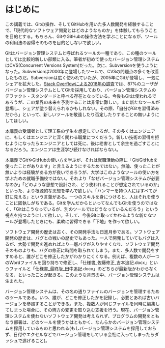 # はじめに

この講義では、Gitの操作、そしてGitHubを用いた多人数開発を経験することで、「現代的なソフトウェア開発とはどのようなものか」を体験してもらうことを目的とする。もちろん、GitやGitHubの操作方法を学ぶことになるが、ツールの利用法の習得そのものを目的としないで欲しい。

Gitはバージョン管理システムと呼ばれるツールの一種であり、この種のツールとしては比較的新しい部類に入る。筆者が初めて使ったバージョン管理システムはCVS(Concurrent Versions System)だった。次に、Subversionを使うようになった。Subversionは2000年に登場したツールで、CVSの問題点の多くを改善したものだ。Subversionは広く使われていたが、2005年にGitが登場し、一気にシェアを拡大した。[Stack Overflowによる2018年の調査](https://insights.stackoverflow.com/survey/2018#work-_-version-control)では、87%のユーザがバージョン管理システムとしてGitを採用しており、バージョン管理システムのデファクト・スタンダードと呼べる存在となっている。今後もGitは使われるであろうが、この業界の未来を予測することは非常に難しい。また新たなツールが登場し、シェアが塗り替えられるかもしれない。その際、「自分がGitを習得済みだから」といって、新しいツールを敬遠したり否定したりすることの無いようにしてほしい。

本講義の受講者として理工系の学生を想定しているが、その多くはエンジニアに、もしくはエンジニアと深く関わる職業につくだろう。新しい技術の習得を拒むようになったらエンジニアとしては死に、後は老害として余生を過ごすことになるだろう。エンジニアは生涯学び続けなければならない。

本講義でGitやGitHubの使い方を学ぶが、それは就職活動の際に「Git/GitHubを使ったことがあります」と言えるようにするためではない。無論、使ったことが無いよりは経験がある方が良いであろうが、大学はこのようなツールの使い方を学ぶための就職予備校ではない。それより「なぜバージョン管理システムが必要なのか」「どのような思想で設計され、どう使われることが想定されているのか」といった、より根源的な思想を学んで欲しい。「ハンマーを持つ人にはすべてが釘に見える」という言葉がある。一つのスキルを身につけると、人はそれを使うことに固執しがちである。Gitを学んだからといってなんでもGitを使うのではなく、「Gitはこうなっているが、別のツールではどうなっているんだろう」という視点を持つようにして欲しい。そして、今後Gitに取ってかわるような新たなツールが登場したときにも、柔軟に習得できる「下地」を作って欲しい。

ソフトウェア開発の歴史は古く、その開発手法も日進月歩である。ソフトウェア開発の歴史は、バグとの戦いの歴史でもあった。一人で開発していてもバグは入るが、大勢で開発を進めればより一層バグが入りやすくなり、ソフトウェア開発そのものよりも、バグの修正に時間を取られてしまう。また、多人数で開発をすすめると、誰がどこを修正したかがわかりにくくなる。例えば、複数の人が一つのWordファイルを回り持ちで修正し、「仕様書_佐藤修正_吉本追記.docx」というファイルと「仕様書_最終版_田中追記.docx」のどちらが最新版かわからなくなる、といったことが起きる。このような背景の中、バージョン管理システムは生まれた。

バージョン管理システムは、その名の通りファイルのバージョンを管理するためのツールである。いつ、誰が、どこを修正したかを記録し、必要とあれば古いバージョンを参照することができる。また、複数人が同じファイルを同時に編集してしまった場合に、その両方の変更を取り込む支援を行う。現在、バージョン管理システムを使わないソフトウェア開発は考えられず、プログラムの開発をともなう部署は、どのツールを使うかはともかく、なんらかのバージョン管理システムを採用しているものと思われる(もしバージョン管理システムを採用しておらず、日付やエクセルなどでバージョン管理をしている会社に入ってしまったらダッシュで逃げること)。
